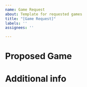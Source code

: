 ```yaml
---
name: Game Request
about: Template for requested games
title: "[Game Request]"
labels: ''
assignees: ''

---
```


# Proposed Game

# Additional info
